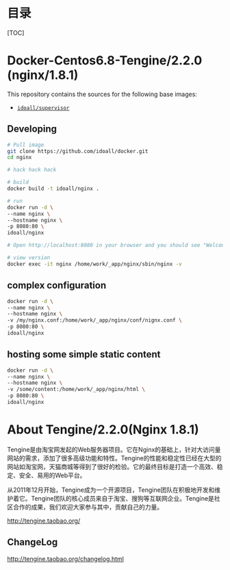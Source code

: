 # 目录

[TOC]

# Docker-Centos6.8-Tengine/2.2.0 (nginx/1.8.1)


This repository contains the sources for the following base images:
- [`idoall/supervisor`](https://hub.docker.com/r/idoall/supervisor/)


## Developing

```bash
# Pull image
git clone https://github.com/idoall/docker.git
cd nginx

# hack hack hack

# build
docker build -t idoall/nginx .

# run
docker run -d \
--name nginx \
--hostname nginx \
-p 8080:80 \
idoall/nginx

# Open http://localhost:8080 in your browser and you should see "Welcome to tengine!"

# view version
docker exec -it nginx /home/work/_app/nginx/sbin/nginx -v

```

## complex configuration
```bash
docker run -d \
--name nginx \
--hostname nginx \
-v /my/nginx.conf:/home/work/_app/nginx/conf/nignx.conf \
-p 8080:80 \
idoall/nginx
```


## hosting some simple static content
```bash
docker run -d \
--name nginx \
--hostname nginx \
-v /some/content:/home/work/_app/nginx/html \
-p 8080:80 \
idoall/nginx
```



# About Tengine/2.2.0(Nginx 1.8.1)

Tengine是由淘宝网发起的Web服务器项目。它在Nginx的基础上，针对大访问量网站的需求，添加了很多高级功能和特性。Tengine的性能和稳定性已经在大型的网站如淘宝网，天猫商城等得到了很好的检验。它的最终目标是打造一个高效、稳定、安全、易用的Web平台。

从2011年12月开始，Tengine成为一个开源项目，Tengine团队在积极地开发和维护着它。Tengine团队的核心成员来自于淘宝、搜狗等互联网企业。Tengine是社区合作的成果，我们欢迎大家参与其中，贡献自己的力量。

http://tengine.taobao.org/



## ChangeLog

http://tengine.taobao.org/changelog.html